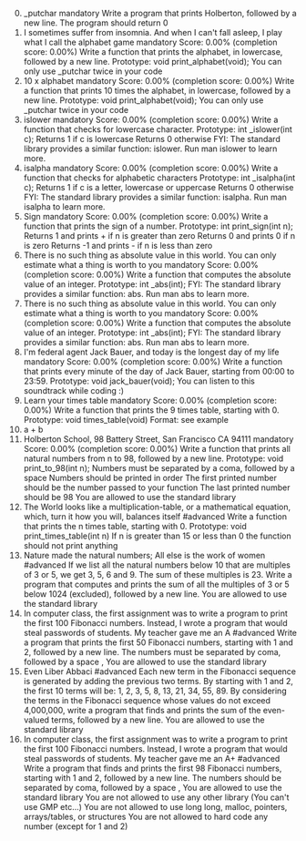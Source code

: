 0. _putchar mandatory
Write a program that prints Holberton, followed by a new line.
The program should return 0
1. I sometimes suffer from insomnia. And when I can't fall asleep, I play what I
call the alphabet game mandatory
Score: 0.00% (completion score: 0.00%)
Write a function that prints the alphabet, in lowercase, followed by a new line.
Prototype: void print_alphabet(void);
You can only use _putchar twice in your code
2. 10 x alphabet mandatory
Score: 0.00% (completion score: 0.00%)
Write a function that prints 10 times the alphabet, in lowercase, followed by a
new line.
Prototype: void print_alphabet(void);
You can only use _putchar twice in your code
3. islower mandatory
Score: 0.00% (completion score: 0.00%)
Write a function that checks for lowercase character.
Prototype: int _islower(int c);
Returns 1 if c is lowercase
Returns 0 otherwise
FYI: The standard library provides a similar function: islower. Run man islower
to learn more.
4. isalpha mandatory
Score: 0.00% (completion score: 0.00%)
Write a function that checks for alphabetic characters
Prototype: int _isalpha(int c);
Returns 1 if c is a letter, lowercase or uppercase
Returns 0 otherwise
FYI: The standard library provides a similar function: isalpha. Run man isalpha
to learn more.
5. Sign mandatory
Score: 0.00% (completion score: 0.00%)
Write a function that prints the sign of a number.
Prototype: int print_sign(int n);
Returns 1 and prints + if n is greater than zero
Returns 0 and prints 0 if n is zero
Returns -1 and prints - if n is less than zero
6. There is no such thing as absolute value in this world. You can only estimate
what a thing is worth to you mandatory
Score: 0.00% (completion score: 0.00%)
Write a function that computes the absolute value of an integer.
Prototype: int _abs(int);
FYI: The standard library provides a similar function: abs. Run man abs to learn
more.
6. There is no such thing as absolute value in this world. You can only estimate
what a thing is worth to you mandatory
Score: 0.00% (completion score: 0.00%)
Write a function that computes the absolute value of an integer.
Prototype: int _abs(int);
FYI: The standard library provides a similar function: abs. Run man abs to learn
more.
8. I'm federal agent Jack Bauer, and today is the longest day of my life
mandatory
Score: 0.00% (completion score: 0.00%)
Write a function that prints every minute of the day of Jack Bauer, starting
from 00:00 to 23:59.
Prototype: void jack_bauer(void);
You can listen to this soundtrack while coding :)
9. Learn your times table mandatory
Score: 0.00% (completion score: 0.00%)
Write a function that prints the 9 times table, starting with 0.
Prototype: void times_table(void)
Format: see example
10. a + b
11. Holberton School, 98 Battery Street, San Francisco CA 94111 mandatory
Score: 0.00% (completion score: 0.00%)
Write a function that prints all natural numbers from n to 98, followed by a new
line.
Prototype: void print_to_98(int n);
Numbers must be separated by a coma, followed by a space
Numbers should be printed in order
The first printed number should be the number passed to your function
The last printed number should be 98
You are allowed to use the standard library
12. The World looks like a multiplication-table, or a mathematical equation,
which, turn it how you will, balances itself #advanced
Write a function that prints the n times table, starting with 0.
Prototype: void print_times_table(int n)
If n is greater than 15 or less than 0 the function should not print anything
13. Nature made the natural numbers; All else is the work of women #advanced
If we list all the natural numbers below 10 that are multiples of 3 or 5, we get
3, 5, 6 and 9. The sum of these multiples is 23. Write a program that computes
and prints the sum of all the multiples of 3 or 5 below 1024 (excluded),
followed by a new line.
You are allowed to use the standard library
14. In computer class, the first assignment was to write a program to print the
first 100 Fibonacci numbers. Instead, I wrote a program that would steal
passwords of students. My teacher gave me an A #advanced
Write a program that prints the first 50 Fibonacci numbers, starting with 1 and
2, followed by a new line.
The numbers must be separated by coma, followed by a space ,
You are allowed to use the standard library
15. Even Liber Abbaci #advanced
Each new term in the Fibonacci sequence is generated by adding the previous two
terms. By starting with 1 and 2, the first 10 terms will be: 1, 2, 3, 5, 8, 13,
21, 34, 55, 89. By considering the terms in the Fibonacci sequence whose values
do not exceed 4,000,000, write a program that finds and prints the sum of the
even-valued terms, followed by a new line.
You are allowed to use the standard library
16. In computer class, the first assignment was to write a program to print the
first 100 Fibonacci numbers. Instead, I wrote a program that would steal
passwords of students. My teacher gave me an A+ #advanced
Write a program that finds and prints the first 98 Fibonacci numbers, starting
with 1 and 2, followed by a new line.
The numbers should be separated by coma, followed by a space ,
You are allowed to use the standard library
You are not allowed to use any other library (You can't use GMP etc...)
You are not allowed to use long long, malloc, pointers, arrays/tables, or
structures
You are not allowed to hard code any number (except for 1 and 2)